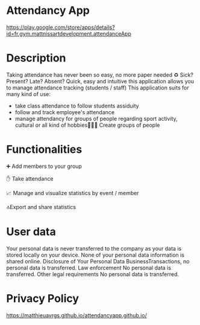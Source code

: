 # Attendancy App
https://play.google.com/store/apps/details?id=fr.gym.mattnissartdevelopment.attendanceApp

# Description
Taking attendance has never been so easy, no more paper needed ♻
Sick? Present? Late? Absent? Quick, easy and intuitive this application allows you to manage attendance tracking (students / staff)
This application suits for many kind of use: 
- take class attendance to follow students assiduity
- follow and track employee's attendance
- manage attendancy for groups of people regarding sport activity, cultural or all kind of hobbies👨‍👦‍👦 Create groups of people

# Functionalities
➕ Add members to your group

✋ Take attendance

📈 Manage and visualize statistics by event / member

🔝Export and share statistics

# User data
Your personal data is never transferred to the company as your data is stored locally on your device. None of your personal data information is shared online. Disclosure of Your Personal Data BusinessTransactions, no personal data is transferred. Law enforcement No personal data is transferred. Other legal requirements No personal data is transferred. 

# Privacy Policy
https://matthieuavrgs.github.io/attendancyapp.github.io/
